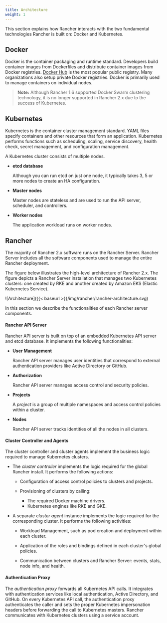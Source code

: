 ```yaml
---
title: Architecture
weight: 1
---
```


This section explains how Rancher interacts with the two fundamental technologies Rancher is built on: Docker and Kubernetes.

## Docker

Docker is the container packaging and runtime standard. Developers build container images from Dockerfiles and distribute container images from Docker registries. [Docker Hub](https://hub.docker.com) is the most popular public registry. Many organizations also setup private Docker registries. Docker is primarily used to manage containers on individual nodes.

>**Note:** Although Rancher 1.6 supported Docker Swarm clustering technology, it is no longer supported in Rancher 2.x due to the success of Kubernetes.

## Kubernetes

Kubernetes is the container cluster management standard. YAML files specify containers and other resources that form an application. Kubernetes performs functions such as scheduling, scaling, service discovery, health check, secret management, and configuration management.

A Kubernetes cluster consists of multiple nodes.

-   **etcd database**

 	Although you can run etcd on just one node, it typically takes 3, 5 or more nodes to create an HA configuration.

-   **Master nodes**

 	Master nodes are stateless and are used to run the API server, scheduler, and controllers.

-   **Worker nodes**

 	The application workload runs on worker nodes.

## Rancher

The majority of Rancher 2.x software runs on the Rancher Server.  Rancher Server includes all the software components used to manage the entire Rancher deployment.

The figure below illustrates the high-level architecture of Rancher 2.x. The figure depicts a Rancher Server installation that manages two Kubernetes clusters: one created by RKE and another created by Amazon EKS (Elastic Kubernetes Service).

![Architecture]({{< baseurl >}}/img/rancher/rancher-architecture.svg)

In this section we describe the functionalities of each Rancher server components.

#### Rancher API Server

Rancher API server is built on top of an embedded Kubernetes API server and etcd database. It implements the following functionalities:

-  **User Management**

	Rancher API server manages user identities that correspond to external authentication providers like Active Directory or GitHub.

-	**Authorization**

 	Rancher API server manages access control and security policies.

-	**Projects**

 	A _project_ is a group of multiple namespaces and access control policies within a cluster.

-  **Nodes**

	Rancher API server tracks identities of all the nodes in all clusters.

#### Cluster Controller and Agents

The cluster controller and cluster agents implement the business logic required to manage Kubernetes clusters.

- The _cluster controller_ implements the logic required for the global Rancher install. It performs the following actions:

	-  Configuration of access control policies to clusters and projects.

	-  Provisioning of clusters by calling:

		- The required Docker machine drivers.
		- Kubernetes engines like RKE and GKE.


- A separate _cluster agent_ instance implements the logic required for the corresponding cluster. It performs the following activities:

	-  Workload Management, such as pod creation and deployment within each cluster.

	-  Application of the roles and bindings defined in each cluster's global policies.

	-  Communication between clusters and Rancher Server: events, stats, node info, and health.

#### Authentication Proxy

The _authentication proxy_ forwards all Kubernetes API calls. It integrates with authentication services like local authentication, Active Directory, and GitHub. On every Kubernetes API call, the authentication proxy authenticates the caller and sets the proper Kubernetes impersonation headers before forwarding the call to Kubernetes masters. Rancher communicates with Kubernetes clusters using a service account.
